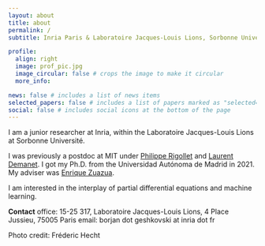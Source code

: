 ```yaml
---
layout: about
title: about
permalink: /
subtitle: Inria Paris & Laboratoire Jacques-Louis Lions, Sorbonne Université

profile:
  align: right
  image: prof_pic.jpg
  image_circular: false # crops the image to make it circular
  more_info: 

news: false # includes a list of news items
selected_papers: false # includes a list of papers marked as "selected={true}"
social: false # includes social icons at the bottom of the page
---
```


I am a junior researcher at Inria, within the Laboratoire Jacques-Louis Lions at Sorbonne Université.

I was previously a postdoc at MIT under <a class="publink" href="https://math.mit.edu/~rigollet/">Philippe Rigollet</a> and <a class="publink" href="https://math.mit.edu/icg/">Laurent Demanet</a>.
I got my Ph.D. from the Universidad Autónoma de Madrid in 2021. My adviser was <a class="publink" href="https://dcn.nat.fau.eu/enrique-zuazua/">Enrique Zuazua</a>. 

I am interested in the interplay of partial differential equations and machine learning. 

<b>Contact</b>
office: 15-25 317, Laboratoire Jacques-Louis Lions, 4 Place Jussieu, 75005 Paris
email: borjan dot geshkovski at inria dot fr

Photo credit: Fréderic Hecht